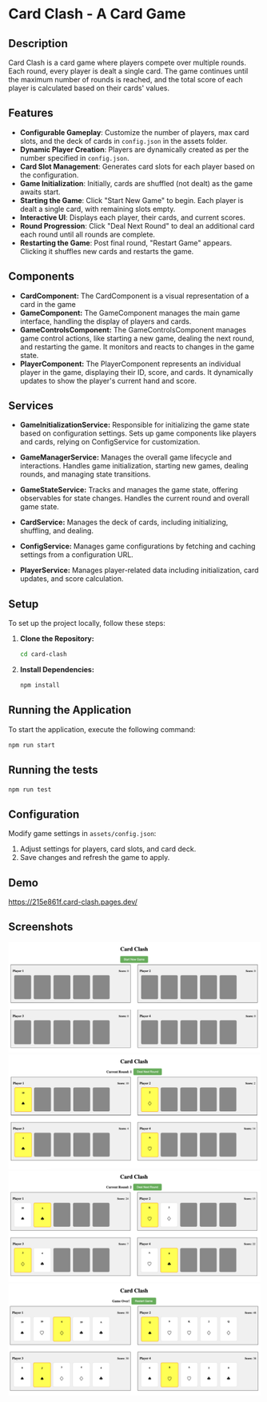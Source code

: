 # Card Clash - A Card Game

## Description

Card Clash is a card game where players compete over multiple rounds. Each round, every player is dealt a single card. The game continues until the maximum number of rounds is reached, and the total score of each player is calculated based on their cards' values.

## Features

- **Configurable Gameplay**: Customize the number of players, max card slots, and the deck of cards in `config.json` in the assets folder.
- **Dynamic Player Creation**: Players are dynamically created as per the number specified in `config.json`.
- **Card Slot Management**: Generates card slots for each player based on the configuration.
- **Game Initialization**: Initially, cards are shuffled (not dealt) as the game awaits start.
- **Starting the Game**: Click "Start New Game" to begin. Each player is dealt a single card, with remaining slots empty.
- **Interactive UI**: Displays each player, their cards, and current scores.
- **Round Progression**: Click "Deal Next Round" to deal an additional card each round until all rounds are complete.
- **Restarting the Game**: Post final round, "Restart Game" appears. Clicking it shuffles new cards and restarts the game.

## Components

- **CardComponent:**
  The CardComponent is a visual representation of a card in the game
- **GameComponent:**
  The GameComponent manages the main game interface, handling the display of players and cards.
- **GameControlsComponent:**
  The GameControlsComponent manages game control actions, like starting a new game, dealing the next round, and restarting the game. It monitors and reacts to changes in the game state.
- **PlayerComponent:**
  The PlayerComponent represents an individual player in the game, displaying their ID, score, and cards. It dynamically updates to show the player's current hand and score.

## Services

- **GameInitializationService:**
  Responsible for initializing the game state based on configuration settings. Sets up game components like players and cards, relying on ConfigService for customization.

- **GameManagerService:**
  Manages the overall game lifecycle and interactions. Handles game initialization, starting new games, dealing rounds, and managing state transitions.

- **GameStateService:**
  Tracks and manages the game state, offering observables for state changes. Handles the current round and overall game state.

- **CardService:**
  Manages the deck of cards, including initializing, shuffling, and dealing.

- **ConfigService:**
  Manages game configurations by fetching and caching settings from a configuration URL.

- **PlayerService:**
  Manages player-related data including initialization, card updates, and score calculation.

## Setup

To set up the project locally, follow these steps:

1. **Clone the Repository:**

   ```bash
   cd card-clash
   ```

2. **Install Dependencies:**

   ```bash
   npm install
   ```

## Running the Application

To start the application, execute the following command:

```bash
npm run start
```

## Running the tests

```bash
npm run test
```

## Configuration

Modify game settings in `assets/config.json`:

1. Adjust settings for players, card slots, and card deck.
2. Save changes and refresh the game to apply.

## Demo

https://215e861f.card-clash.pages.dev/

## Screenshots

![Alt text](image.png)
![Alt text](image-1.png)
![Alt text](image-2.png)
![Alt text](image-3.png)
